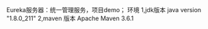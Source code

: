 Eureka服务器：统一管理服务，项目demo；
环境
1,jdk版本
    java version "1.8.0_211"
2,maven 版本
    Apache Maven 3.6.1
    